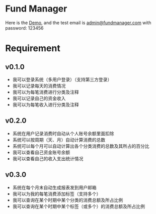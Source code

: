 # Fund Manager
Here is the [Demo](http://fund-manager.herokuapp.com), and the test email is admin@fundmanager.com with  password: 123456 

# Requirement

## v0.1.0

* 我可以登录系统（多用户登录）（支持第三方登录）
* 我可以记录每天的消费情况
* 我可以为每笔消费进行分类及注释
* 我可以记录自己的资金收入
* 我可以为每笔收入进行分类及注释


## v0.2.0

* 系统在用户记录消费时自动从个人账号余额里面扣除
* 系统可以按周期（天、月）自动计算消费的总数
* 系统可以每个月可以自动计算出各个分类消费的总数及其所占的百分比
* 我可以查看自己资金账号余额
* 我可以查看自己的收入支出统计情况

## v0.3.0

* 系统在每个月末自动生成报表发到用户邮箱
* 我可以为我的每笔消费添加标签（支持多个）
* 我可以查询在某个时期中某个分类的消费总额及所占比例
* 我可以查询在某个时期中某个标签（或多个）的消费总额及所占比例
